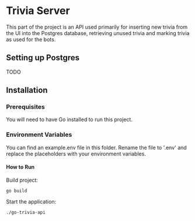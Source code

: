 # Trivia Server

This part of the project is an API used primarily for inserting new trivia from the UI into the Postgres database, retrieving unused trivia and marking trivia as used for the bots.

## Setting up Postgres

TODO

## Installation

### Prerequisites

You will need to have Go installed to run this project. <br>

### Environment Variables

You can find an example.env file in this folder. Rename the file to '.env' and replace the placeholders with your environment variables.

#### How to Run

Build project:<br>
```
go build
```

Start the application:<br>
```
./go-trivia-api
```
